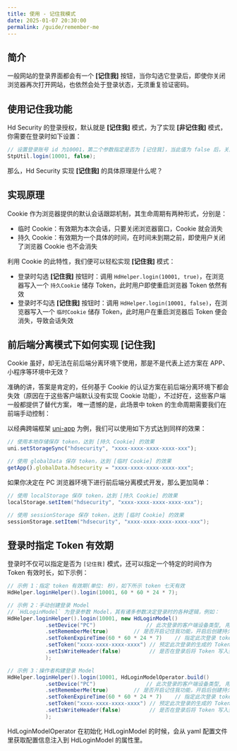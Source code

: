 ```yaml
---
title: 使用 - 记住我模式
date: 2025-01-07 20:30:00
permalink: /guide/remember-me
---
```


## 简介

一般网站的登录界面都会有一个 **[记住我]** 按钮，当你勾选它登录后，即使你关闭浏览器再次打开网站，也依然会处于登录状态，无须重复验证密码。

## 使用记住我功能

Hd Security 的登录授权，默认就是 **[记住我]** 模式，为了实现 **[非记住我]** 模式，你需要在登录时如下设置：

```java
// 设置登录账号 id 为10001，第二个参数指定是否为 [记住我]，当此值为 false 后，关闭浏览器后再次打开需要重新登录
StpUtil.login(10001, false);
```

那么，Hd Security 实现 **[记住我]** 的具体原理是什么呢？

## 实现原理

Cookie 作为浏览器提供的默认会话跟踪机制，其生命周期有两种形式，分别是：

- 临时 Cookie：有效期为本次会话，只要关闭浏览器窗口，Cookie 就会消失
- 持久 Cookie：有效期为一个具体的时间，在时间未到期之前，即使用户关闭了浏览器 Cookie 也不会消失

利用 Cookie 的此特性，我们便可以轻松实现 **[记住我]** 模式：

- 登录时勾选 **[记住我]** 按钮时：调用 `HdHelper.login(10001, true)`，在浏览器写入一个 `持久Cookie` 储存 Token，此时用户即使重启浏览器 Token 依然有效
- 登录时不勾选 **[记住我]** 按钮时：调用 `HdHelper.login(10001, false)`，在浏览器写入一个 `临时Cookie` 储存 Token，此时用户在重启浏览器后 Token 便会消失，导致会话失效

## 前后端分离模式下如何实现 [记住我\]

Cookie 虽好，却无法在前后端分离环境下使用，那是不是代表上述方案在 APP、小程序等环境中无效？

准确的讲，答案是肯定的，任何基于 Cookie 的认证方案在前后端分离环境下都会失效（原因在于这些客户端默认没有实现 Cookie 功能），不过好在，这些客户端一般都提供了替代方案， 唯一遗憾的是，此场景中 token 的生命周期需要我们在前端手动控制：

以经典跨端框架 [uni-app](https://uniapp.dcloud.io/) 为例，我们可以使用如下方式达到同样的效果：

```javascript
// 使用本地存储保存 token，达到 [持久 Cookie] 的效果
uni.setStorageSync("hdsecurity", "xxxx-xxxx-xxxx-xxxx-xxx");

// 使用 globalData 保存 token，达到 [临时 Cookie] 的效果
getApp().globalData.hdsecurity = "xxxx-xxxx-xxxx-xxxx-xxx";
```

如果你决定在 PC 浏览器环境下进行前后端分离模式开发，那么更加简单：

```java
// 使用 localStorage 保存 token，达到 [持久 Cookie] 的效果
localStorage.setItem("hdsecurity", "xxxx-xxxx-xxxx-xxxx-xxx");

// 使用 sessionStorage 保存 token，达到 [临时 Cookie] 的效果
sessionStorage.setItem("hdsecurity", "xxxx-xxxx-xxxx-xxxx-xxx");
```

## 登录时指定 Token 有效期

登录时不仅可以指定是否为 `[记住我]` 模式，还可以指定一个特定的时间作为 Token 有效时长，如下示例：

```java
// 示例 1：指定 token 有效期(单位: 秒)，如下所示 token 七天有效
HdHelper.loginHelper().login(10001, 60 * 60 * 24 * 7);

// 示例 2：手动创建登录 Model
// `HdLoginModel` 为登录参数 Model，其有诸多参数决定登录时的各种逻辑，例如：
HdHelper.loginHelper().login(10001, new HdLoginModel()
            .setDevice("PC")                // 此次登录的客户端设备类型, 用于[同端互斥登录]时指定此次登录的设备类型
            .setRememberMe(true)        // 是否开启记住我功能，开启后创建持久 Cookie（临时 Cookie 在浏览器关闭时会自动删除，持久Cookie在重新打开后依然存在）
            .setTokenExpireTime(60 * 60 * 24 * 7)    // 指定此次登录 token 的有效期, 单位:秒 （如未指定，自动取全局配置的 timeout 值）
            .setToken("xxxx-xxxx-xxxx-xxxx") // 预定此次登录的生成的 Token
            .setIsWriteHeader(false)         // 是否在登录后将 Token 写入到响应头
            );

// 示例 3：操作者构建登录 Model
HdHelper.loginHelper().login(10001, HdLoginModelOperator.build()
            .setDevice("PC")                // 此次登录的客户端设备类型, 用于[同端互斥登录]时指定此次登录的设备类型
            .setRememberMe(true)        // 是否开启记住我功能，开启后创建持久 Cookie（临时 Cookie 在浏览器关闭时会自动删除，持久Cookie在重新打开后依然存在）
            .setTokenExpireTime(60 * 60 * 24 * 7)    // 指定此次登录 token 的有效期, 单位:秒 （如未指定，自动取全局配置的 timeout 值）
            .setToken("xxxx-xxxx-xxxx-xxxx") // 预定此次登录的生成的 Token
            .setIsWriteHeader(false)         // 是否在登录后将 Token 写入到响应头
            );
```

HdLoginModelOperator 在初始化 HdLoginModel 的时候，会从 yaml 配置文件里获取配置信息注入到 HdLoginModel 的属性里。
